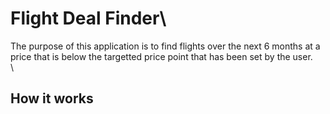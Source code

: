 # Flight Deal Finder\

The purpose of this application is to find flights over the next 6 months at a price that is below the targetted price point that has been set by the user.\
\
## How it works
